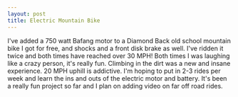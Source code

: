 ```yaml
---
layout: post
title: Electric Mountain Bike
---
```

I've added a 750 watt Bafang motor to a Diamond Back old school mountain bike I got for free, and shocks and a front disk brake as well.
I've ridden it twice and both times have reached over 30 MPH!  Both times I was laughing like a crazy person, it's really fun.  Climbing in the dirt was a new and insane experience.  20 MPH uphill is addictive.  I'm hoping to put in 2-3 rides per week and learn the ins and outs of the electric motor and battery.  It's been a really fun project so far and I plan on adding video on far off road rides. 
